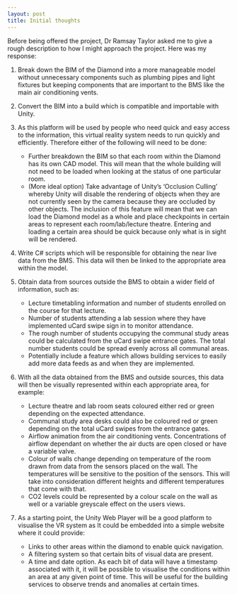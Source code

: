 ```yaml
---
layout: post
title: Initial thoughts
---
```


Before being offered the project, Dr Ramsay Taylor asked me to give a rough description to how I might approach the project. Here was my response:

1. Break down the BIM of the Diamond into a more manageable model without unnecessary components such as plumbing pipes and light fixtures but keeping components that are important to the BMS like the main air conditioning vents.

2. Convert the BIM into a build which is compatible and importable with Unity.

3. As this platform will be used by people who need quick and easy access to the information, this virtual reality system needs to run quickly and efficiently. Therefore either of the following will need to be done:
	* Further breakdown the BIM so that each room within the Diamond has its own CAD model. This will mean that the whole building will not need to be loaded when looking at the status of one particular room.
	* (More ideal option) Take advantage of Unity’s ‘Occlusion Culling’ whereby Unity will disable the rendering of objects when they are not currently seen by the camera because they are occluded by other objects. The inclusion of this feature will mean that we can load the Diamond model as a whole and place checkpoints in certain areas to represent each room/lab/lecture theatre. Entering and loading a certain area should be quick because only what is in sight will be rendered.
	
4. Write C# scripts which will be responsible for obtaining the near live data from the BMS. This data will then be linked to the appropriate area within the model.

5. Obtain data from sources outside the BMS to obtain a wider field of information, such as:
	* Lecture timetabling information and number of students enrolled on the course for that lecture.
	* Number of students attending a lab session where they have implemented uCard swipe sign in to monitor attendance.
	* The rough number of students occupying the communal study areas could be calculated from the uCard swipe entrance gates. The total number students could be spread evenly across all communal areas.
	* Potentially include a feature which allows building services to easily add more data feeds as and when they are implemented.
	
6. With all the data obtained from the BMS and outside sources, this data will then be visually represented within each appropriate area, for example:
	* Lecture theatre and lab room seats coloured either red or green depending on the expected attendance.
	* Communal study area desks could also be coloured red or green depending on the total uCard swipes from the entrance gates.
	* Airflow animation from the air conditioning vents. Concentrations of airflow dependant on whether the air ducts are open closed or have a variable valve.
	* Colour of walls change depending on temperature of the room drawn from data from the sensors placed on the wall. The temperatures will be sensitive to the position of the sensors. This will take into consideration different heights and different temperatures that come with that.
	* CO2 levels could be represented by a colour scale on the wall as well or a variable greyscale effect on the users views.
	
7. As a starting point, the Unity Web Player will be a good platform to visualise the VR system as It could be embedded into a simple website where it could provide:
	* Links to other areas within the diamond to enable quick navigation.
	* A filtering system so that certain bits of visual data are present.
	* A time and date option. As each bit of data will have a timestamp associated with it, it will be possible to visualise the conditions within an area at any given point of time. This will be useful for the building services to observe trends and anomalies at certain times.


